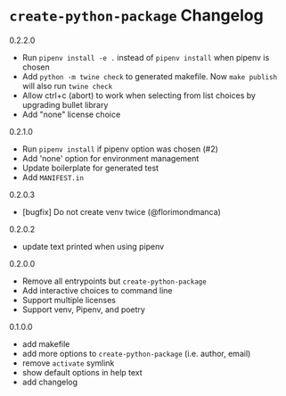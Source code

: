 # `create-python-package` Changelog
0.2.2.0
* Run `pipenv install -e .` instead of `pipenv install` when pipenv is chosen
* Add `python -m twine check` to generated makefile. Now `make publish` will also run `twine check`
* Allow ctrl+c (abort) to work when selecting from list choices by upgrading bullet library
* Add "none" license choice

0.2.1.0
* Run `pipenv install` if pipenv option was chosen (#2)
* Add 'none' option for environment management
* Update boilerplate for generated test
* Add `MANIFEST.in`

0.2.0.3
* [bugfix] Do not create venv twice (@florimondmanca)

0.2.0.2
* update text printed when using pipenv

0.2.0.0
* Remove all entrypoints but `create-python-package`
* Add interactive choices to command line
* Support multiple licenses
* Support venv, Pipenv, and poetry

0.1.0.0
* add makefile
* add more options to `create-python-package` (i.e. author, email)
* remove `activate` symlink
* show default options in help text
* add changelog
